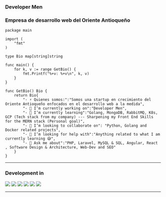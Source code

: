 ### Developer Men
### Empresa de desarrollo web del Oriente Antioqueño
```golang
package main

import (
	"fmt"
)

type Bio map[string]string

func main() {
	for k, v := range GetBio() {
		fmt.Printf("%+v: %+v\n", k, v)
	}
}

func GetBio() Bio {
	return Bio{
		"- ⚡ Quienes somos:":"Somos una startup en crecimiento del Oriente Antioqueño enfocados en el desarrollo web a la medida",
		"- 🔭 I’m currently working on":"Developer Men",
		"- 🌱 I’m currently learning":"Golang, MongoDB, RabbitMQ, K8s, GCP (Tech stack from my company) --- Sharpening my Front End Skills for the MERN stack (Personal goal)",
		"- 👯 I’m looking to collaborate on": "Python, Golang and Docker related projects",
		"- 🤔 I’m looking for help with":"Anything related to what I am currently learning 😅",
		"- 💬 Ask me about":"PHP, Laravel, MySQL & SQL, Angular, React , Software Design & Architecture, Web-Dev and SEO"
	}
}
```
---
### Development in
<img src="http://img.shields.io/badge/-Java-F89820?style=flat&logo=java&logoColor=white"> <img src="https://img.shields.io/badge/-C%20&%20C++-659ad2?style=flat&logo=c%2B%2B&logoColor=ffffff"> <img src="https://img.shields.io/badge/-Python-black?style=flat&logo=python&logoColor=white"> <img src="https://img.shields.io/badge/-Golang-00aeff?style=flat&logo=go&logoColor=white"> <img src="https://img.shields.io/badge/-Angular-b52e31?style=flat&logo=angular&logoColor=white"> <img src="https://img.shields.io/badge/-React-00d8ff?style=flat&logo=react&logoColor=white">

---
